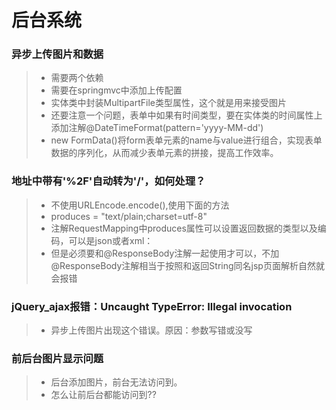 # 后台系统

### 异步上传图片和数据

> * 需要两个依赖
> * 需要在springmvc中添加上传配置
> * 实体类中封装MultipartFile类型属性，这个就是用来接受图片
> * 还要注意一个问题，表单中如果有时间类型，要在实体类的时间属性上添加注解@DateTimeFormat(pattern='yyyy-MM-dd')
> * new FormData()将form表单元素的name与value进行组合，实现表单数据的序列化，从而减少表单元素的拼接，提高工作效率。

### 地址中带有'%2F'自动转为'/'，如何处理？

> * 不使用URLEncode.encode(),使用下面的方法
> * produces = "text/plain;charset=utf-8"
> * 注解RequestMapping中produces属性可以设置返回数据的类型以及编码，可以是json或者xml：
> * 但是必须要和@ResponseBody注解一起使用才可以，不加@ResponseBody注解相当于按照和返回String同名jsp页面解析自然就会报错

### jQuery_ajax报错：Uncaught TypeError: Illegal invocation

> * 异步上传图片出现这个错误。原因：参数写错或没写

### 前后台图片显示问题

> * 后台添加图片，前台无法访问到。
> * 怎么让前后台都能访问到??